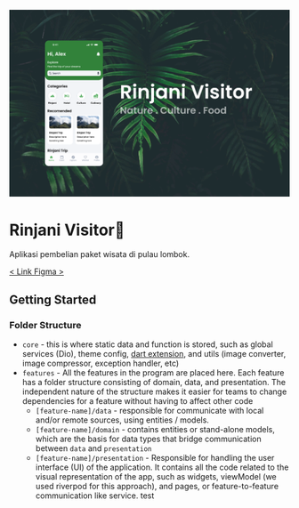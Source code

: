 ![](_assets/cover.png)
# Rinjani Visitor🚞

Aplikasi pembelian paket wisata di pulau lombok.

[ < Link Figma > ](https://www.figma.com/file/zsxBMODaHeBTryvAeV3lHO/rinjaniVisitor?type=design&node-id=1%3A3&mode=design&t=tvNXCJ8M6fpKfFeA-1)

## Getting Started

### Folder Structure
- `core` - this is where static data and function is stored, such as global services (Dio), theme config, [dart extension](https://dart.dev/language/extension-methods), and utils (image converter, image compressor, exception handler, etc)
- `features` - All the features in the program are placed here. Each feature has a folder structure consisting of domain, data, and presentation. The independent nature of the structure makes it easier for teams to change dependencies for a feature without having to affect other code
  - `[feature-name]/data` -  responsible for communicate with local and/or remote sources, using entities / models.
  - `[feature-name]/domain` - contains entities or stand-alone models, which are the basis for data types that bridge communication between `data` and `presentation`  
  - `[feature-name]/presentation` - Responsible for handling the user interface (UI) of the application. It contains all the code related to the visual representation of the app, such as widgets, viewModel (we used riverpod for this approach), and pages, or feature-to-feature communication like service.
test